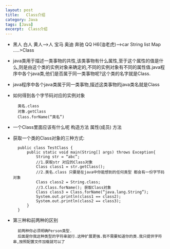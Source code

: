 ```yaml
---
layout: post
title:   Class介绍
category: Java
tags: [Java]
excerpt:  Class介绍
---
```



- 黑人 白人 黄人—->人 宝马 奥迪 奔驰 QQ H6(油老虎)—>car String list Map …..>Class 
- java类用于描述一类事物的共性,该类事物有什么属性,至于这个属性的值是什么,则是由这个类的实例对象来确定的,不同的实例对象有不同的属性值.java程序中各个java类,他们是否属于同一类事物呢?这个类的名字就是Class. 
- java程序中各个java类属于同一类事物,描述这类事物的java类名就是Class
- 如何得到各个字节码对应的实例对象 


		类名.class 
		对象.getClass 
		Class.forName(“类名”)


- 一个Class里面应该有什么呢 构造方法 属性(成员) 方法
- 获取一个类的Class对象的三种方式:

		public class TestClass { 
		    public static void main(String[] args) throws Exception{ 
		        String str = “abc”; 
		        //1.获取str 对应的Class对象 
		        Class class1 = str.getClass(); 
		        //2.类名.class 只要是在java中你能想到的任何类型 都会有一份字节码对象 
		        Class class2 = String.class; 
		        //3.Class.forName(); 获取Class对象 
		        Class class3 = Class.forName(“java.lang.String”); 
		        System.out.println(class1 == class2); 
		        System.out.println(class2 == class3); 
		    }​ 
		}        

 

- 第三种和前两种的区别 

		前两种你必须明确Person类型. 
		后面是你我这种类型的字符串就行.这种扩展更强.我不需要知道你的类.我只提供字符串,按照配置文件加载就可以了